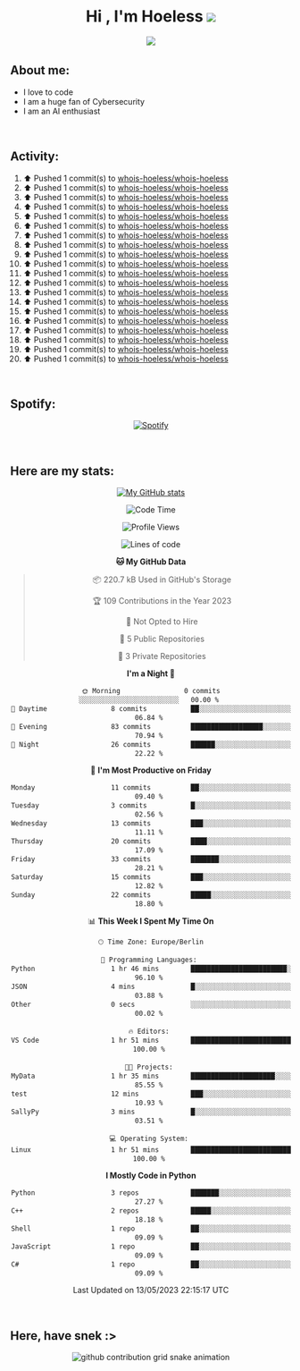 <h1 align="center">Hi , I'm Hoeless <img src="https://media.giphy.com/media/hvRJCLFzcasrR4ia7z/giphy.gif" width="35"></h1>
<p align="center">
  <a href="https://github.com/whois-hoeless"><img src="https://readme-typing-svg.demolab.com?font=Roboto+Mono&weight=300&size=28&duration=4000&pause=100&color=C109F7&center=true&vCenter=true&width=580&height=127&lines=I'm+a+programmer;I'm+an+AI+enthusiast;I'm+a+big+fan+of+Neural+Networks;I'm+interested+in+Computer+Science;I+love+Cybersecurity;By+the+way+I+use+Arch+%F0%9F%92%80"></a>
</p>

## About me:

- I love to code
- I am a huge fan of Cybersecurity
- I am an AI enthusiast 

<br>

## Activity:

<!--RECENT_ACTIVITY:start-->
1. ⬆️ Pushed 1 commit(s) to [whois-hoeless/whois-hoeless](https://github.com/whois-hoeless/whois-hoeless)<br>
2. ⬆️ Pushed 1 commit(s) to [whois-hoeless/whois-hoeless](https://github.com/whois-hoeless/whois-hoeless)<br>
3. ⬆️ Pushed 1 commit(s) to [whois-hoeless/whois-hoeless](https://github.com/whois-hoeless/whois-hoeless)<br>
4. ⬆️ Pushed 1 commit(s) to [whois-hoeless/whois-hoeless](https://github.com/whois-hoeless/whois-hoeless)<br>
5. ⬆️ Pushed 1 commit(s) to [whois-hoeless/whois-hoeless](https://github.com/whois-hoeless/whois-hoeless)<br>
6. ⬆️ Pushed 1 commit(s) to [whois-hoeless/whois-hoeless](https://github.com/whois-hoeless/whois-hoeless)<br>
7. ⬆️ Pushed 1 commit(s) to [whois-hoeless/whois-hoeless](https://github.com/whois-hoeless/whois-hoeless)<br>
8. ⬆️ Pushed 1 commit(s) to [whois-hoeless/whois-hoeless](https://github.com/whois-hoeless/whois-hoeless)<br>
9. ⬆️ Pushed 1 commit(s) to [whois-hoeless/whois-hoeless](https://github.com/whois-hoeless/whois-hoeless)<br>
10. ⬆️ Pushed 1 commit(s) to [whois-hoeless/whois-hoeless](https://github.com/whois-hoeless/whois-hoeless)<br>
11. ⬆️ Pushed 1 commit(s) to [whois-hoeless/whois-hoeless](https://github.com/whois-hoeless/whois-hoeless)<br>
12. ⬆️ Pushed 1 commit(s) to [whois-hoeless/whois-hoeless](https://github.com/whois-hoeless/whois-hoeless)<br>
13. ⬆️ Pushed 1 commit(s) to [whois-hoeless/whois-hoeless](https://github.com/whois-hoeless/whois-hoeless)<br>
14. ⬆️ Pushed 1 commit(s) to [whois-hoeless/whois-hoeless](https://github.com/whois-hoeless/whois-hoeless)<br>
15. ⬆️ Pushed 1 commit(s) to [whois-hoeless/whois-hoeless](https://github.com/whois-hoeless/whois-hoeless)<br>
16. ⬆️ Pushed 1 commit(s) to [whois-hoeless/whois-hoeless](https://github.com/whois-hoeless/whois-hoeless)<br>
17. ⬆️ Pushed 1 commit(s) to [whois-hoeless/whois-hoeless](https://github.com/whois-hoeless/whois-hoeless)<br>
18. ⬆️ Pushed 1 commit(s) to [whois-hoeless/whois-hoeless](https://github.com/whois-hoeless/whois-hoeless)<br>
19. ⬆️ Pushed 1 commit(s) to [whois-hoeless/whois-hoeless](https://github.com/whois-hoeless/whois-hoeless)<br>
20. ⬆️ Pushed 1 commit(s) to [whois-hoeless/whois-hoeless](https://github.com/whois-hoeless/whois-hoeless)<br>
<!--RECENT_ACTIVITY:end-->

<br>

## Spotify:

<div align="center">

[![Spotify](https://whois-hoeless.vercel.app/api/spotify?background_color=0d1117&border_color=090d13)](https://open.spotify.com/user/heanchenhorst)
</div>

<br>

## Here are my stats:

<div align="center">
  
[![My GitHub stats](https://github-readme-stats.vercel.app/api?username=whois-hoeless&count_private=true&show_icons=true&theme=radical)](https://github.com/whois-hoeless)
<!--START_SECTION:waka-->
![Code Time](http://img.shields.io/badge/Code%20Time-1%20hr%2053%20mins-blue)

![Profile Views](http://img.shields.io/badge/Profile%20Views-2-blue)

![Lines of code](https://img.shields.io/badge/From%20Hello%20World%20I%27ve%20Written-22.2%20thousand%20lines%20of%20code-blue)

**🐱 My GitHub Data** 

> 📦 220.7 kB Used in GitHub's Storage 
 > 
> 🏆 109 Contributions in the Year 2023
 > 
> 🚫 Not Opted to Hire
 > 
> 📜 5 Public Repositories 
 > 
> 🔑 3 Private Repositories 
 > 
**I'm a Night 🦉** 

```text
🌞 Morning                0 commits           ░░░░░░░░░░░░░░░░░░░░░░░░░   00.00 % 
🌆 Daytime                8 commits           ██░░░░░░░░░░░░░░░░░░░░░░░   06.84 % 
🌃 Evening                83 commits          ██████████████████░░░░░░░   70.94 % 
🌙 Night                  26 commits          ██████░░░░░░░░░░░░░░░░░░░   22.22 % 
```
📅 **I'm Most Productive on Friday** 

```text
Monday                   11 commits          ██░░░░░░░░░░░░░░░░░░░░░░░   09.40 % 
Tuesday                  3 commits           █░░░░░░░░░░░░░░░░░░░░░░░░   02.56 % 
Wednesday                13 commits          ███░░░░░░░░░░░░░░░░░░░░░░   11.11 % 
Thursday                 20 commits          ████░░░░░░░░░░░░░░░░░░░░░   17.09 % 
Friday                   33 commits          ███████░░░░░░░░░░░░░░░░░░   28.21 % 
Saturday                 15 commits          ███░░░░░░░░░░░░░░░░░░░░░░   12.82 % 
Sunday                   22 commits          █████░░░░░░░░░░░░░░░░░░░░   18.80 % 
```


📊 **This Week I Spent My Time On** 

```text
🕑︎ Time Zone: Europe/Berlin

💬 Programming Languages: 
Python                   1 hr 46 mins        ████████████████████████░   96.10 % 
JSON                     4 mins              █░░░░░░░░░░░░░░░░░░░░░░░░   03.88 % 
Other                    0 secs              ░░░░░░░░░░░░░░░░░░░░░░░░░   00.02 % 

🔥 Editors: 
VS Code                  1 hr 51 mins        █████████████████████████   100.00 % 

🐱‍💻 Projects: 
MyData                   1 hr 35 mins        █████████████████████░░░░   85.55 % 
test                     12 mins             ███░░░░░░░░░░░░░░░░░░░░░░   10.93 % 
SallyPy                  3 mins              █░░░░░░░░░░░░░░░░░░░░░░░░   03.51 % 

💻 Operating System: 
Linux                    1 hr 51 mins        █████████████████████████   100.00 % 
```

**I Mostly Code in Python** 

```text
Python                   3 repos             ███████░░░░░░░░░░░░░░░░░░   27.27 % 
C++                      2 repos             █████░░░░░░░░░░░░░░░░░░░░   18.18 % 
Shell                    1 repo              ██░░░░░░░░░░░░░░░░░░░░░░░   09.09 % 
JavaScript               1 repo              ██░░░░░░░░░░░░░░░░░░░░░░░   09.09 % 
C#                       1 repo              ██░░░░░░░░░░░░░░░░░░░░░░░   09.09 % 
```




 Last Updated on 13/05/2023 22:15:17 UTC
<!--END_SECTION:waka-->
</div>
<br>

## Here, have snek :>
<div align="center">
<picture>
  <source media="(prefers-color-scheme: dark)" srcset="https://raw.githubusercontent.com/whois-hoeless/whois-hoeless/output/github-contribution-grid-snake-dark.svg">
  <source media="(prefers-color-scheme: light)" srcset="https://raw.githubusercontent.com/whois-hoeless/whois-hoeless/output/github-contribution-grid-snake.svg">
  <img alt="github contribution grid snake animation" src="https://raw.githubusercontent.com/whois-hoeless/whois-hoeless/output/github-contribution-grid-snake.svg">
</div>
